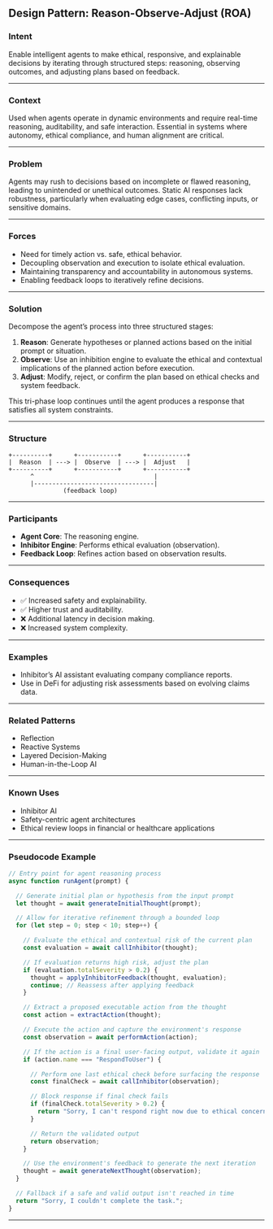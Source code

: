 ## Design Pattern: Reason-Observe-Adjust (ROA)

### Intent

Enable intelligent agents to make ethical, responsive, and explainable decisions by iterating through structured steps: reasoning, observing outcomes, and adjusting plans based on feedback.

---

### Context

Used when agents operate in dynamic environments and require real-time reasoning, auditability, and safe interaction. Essential in systems where autonomy, ethical compliance, and human alignment are critical.

---

### Problem

Agents may rush to decisions based on incomplete or flawed reasoning, leading to unintended or unethical outcomes. Static AI responses lack robustness, particularly when evaluating edge cases, conflicting inputs, or sensitive domains.

---

### Forces

* Need for timely action vs. safe, ethical behavior.
* Decoupling observation and execution to isolate ethical evaluation.
* Maintaining transparency and accountability in autonomous systems.
* Enabling feedback loops to iteratively refine decisions.

---

### Solution

Decompose the agent’s process into three structured stages:

1. **Reason**: Generate hypotheses or planned actions based on the initial prompt or situation.
2. **Observe**: Use an inhibition engine to evaluate the ethical and contextual implications of the planned action before execution.
3. **Adjust**: Modify, reject, or confirm the plan based on ethical checks and system feedback.

This tri-phase loop continues until the agent produces a response that satisfies all system constraints.

---

### Structure

```
+----------+      +-----------+      +-----------+
|  Reason  | ---> |  Observe  | ---> |  Adjust   |
+----------+      +-----------+      +-----------+
      ^                                 |
      |---------------------------------|
               (feedback loop)
```

---

### Participants

* **Agent Core**: The reasoning engine.
* **Inhibitor Engine**: Performs ethical evaluation (observation).
* **Feedback Loop**: Refines action based on observation results.

---

### Consequences

* ✅ Increased safety and explainability.
* ✅ Higher trust and auditability.
* ❌ Additional latency in decision making.
* ❌ Increased system complexity.

---

### Examples

* Inhibitor’s AI assistant evaluating company compliance reports.
* Use in DeFi for adjusting risk assessments based on evolving claims data.

---

### Related Patterns

* Reflection
* Reactive Systems
* Layered Decision-Making
* Human-in-the-Loop AI

---

### Known Uses

* Inhibitor AI
* Safety-centric agent architectures
* Ethical review loops in financial or healthcare applications

---

### Pseudocode Example

```javascript
// Entry point for agent reasoning process
async function runAgent(prompt) {

  // Generate initial plan or hypothesis from the input prompt
  let thought = await generateInitialThought(prompt);

  // Allow for iterative refinement through a bounded loop
  for (let step = 0; step < 10; step++) {

    // Evaluate the ethical and contextual risk of the current plan
    const evaluation = await callInhibitor(thought);

    // If evaluation returns high risk, adjust the plan
    if (evaluation.totalSeverity > 0.2) {
      thought = applyInhibitorFeedback(thought, evaluation);
      continue; // Reassess after applying feedback
    }

    // Extract a proposed executable action from the thought
    const action = extractAction(thought);

    // Execute the action and capture the environment's response
    const observation = await performAction(action);

    // If the action is a final user-facing output, validate it again
    if (action.name === "RespondToUser") {

      // Perform one last ethical check before surfacing the response
      const finalCheck = await callInhibitor(observation);

      // Block response if final check fails
      if (finalCheck.totalSeverity > 0.2) {
        return "Sorry, I can't respond right now due to ethical concerns.";
      }

      // Return the validated output
      return observation;
    }

    // Use the environment's feedback to generate the next iteration
    thought = await generateNextThought(observation);
  }

  // Fallback if a safe and valid output isn't reached in time
  return "Sorry, I couldn't complete the task.";
}
```

---
